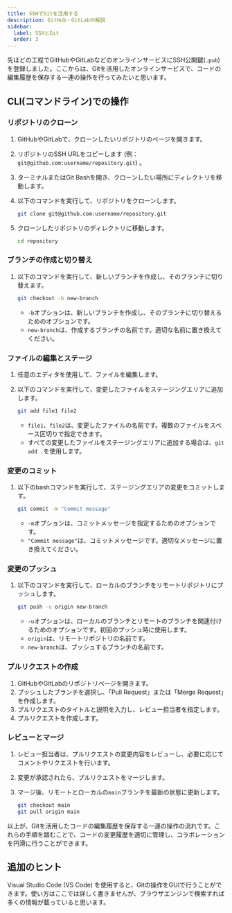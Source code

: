 ```yaml
---
title: SSHでGitを活用する
description: GitHub・GitLabの解説
sidebar:
  label: SSHとGit
  order: 3
---
```


先ほどの工程でGitHubやGitLabなどのオンラインサービスにSSH公開鍵(`.pub`)を登録しました。ここからは、Gitを活用したオンラインサービスで、コードの編集履歴を保存する一連の操作を行ってみたいと思います。

## CLI(コマンドライン)での操作

### リポジトリのクローン

1. GitHubやGitLabで、クローンしたいリポジトリのページを開きます。
2. リポジトリのSSH URLをコピーします (例：`git@github.com:username/repository.git`) 。
3. ターミナルまたはGit Bashを開き、クローンしたい場所にディレクトリを移動します。
4. 以下のコマンドを実行して、リポジトリをクローンします。

   ```bash
   git clone git@github.com:username/repository.git
   ```

5. クローンしたリポジトリのディレクトリに移動します。

   ```bash
   cd repository
   ```

### ブランチの作成と切り替え

1. 以下のコマンドを実行して、新しいブランチを作成し、そのブランチに切り替えます。

   ```bash
   git checkout -b new-branch
   ```

   - `-b`オプションは、新しいブランチを作成し、そのブランチに切り替えるためのオプションです。
   - `new-branch`は、作成するブランチの名前です。適切な名前に置き換えてください。

### ファイルの編集とステージ

1. 任意のエディタを使用して、ファイルを編集します。
2. 以下のコマンドを実行して、変更したファイルをステージングエリアに追加します。

   ```bash
   git add file1 file2
   ```

   - `file1`、`file2`は、変更したファイルの名前です。複数のファイルをスペース区切りで指定できます。
   - すべての変更したファイルをステージングエリアに追加する場合は、`git add .`を使用します。

### 変更のコミット

1. 以下のbashコマンドを実行して、ステージングエリアの変更をコミットします。

   ```bash
   git commit -m "Commit message"
   ```

   - `-m`オプションは、コミットメッセージを指定するためのオプションです。
   - `"Commit message"`は、コミットメッセージです。適切なメッセージに置き換えてください。

### 変更のプッシュ

1. 以下のコマンドを実行して、ローカルのブランチをリモートリポジトリにプッシュします。

   ```bash
   git push -u origin new-branch
   ```

   - `-u`オプションは、ローカルのブランチとリモートのブランチを関連付けるためのオプションです。初回のプッシュ時に使用します。
   - `origin`は、リモートリポジトリの名前です。
   - `new-branch`は、プッシュするブランチの名前です。

### プルリクエストの作成

1. GitHubやGitLabのリポジトリページを開きます。
2. プッシュしたブランチを選択し、「Pull Request」または「Merge Request」を作成します。
3. プルリクエストのタイトルと説明を入力し、レビュー担当者を指定します。
4. プルリクエストを作成します。

### レビューとマージ

1. レビュー担当者は、プルリクエストの変更内容をレビューし、必要に応じてコメントやリクエストを行います。
2. 変更が承認されたら、プルリクエストをマージします。
3. マージ後、リモートとローカルの`main`ブランチを最新の状態に更新します。

   ```bash
   git checkout main
   git pull origin main
   ```

以上が、Gitを活用したコードの編集履歴を保存する一連の操作の流れです。これらの手順を踏むことで、コードの変更履歴を適切に管理し、コラボレーションを円滑に行うことができます。

## 追加のヒント

Visual Studio Code (VS Code) を使用すると、Gitの操作をGUIで行うことができます。使い方はここでは詳しく書きませんが、ブラウザエンジンで検索すれば多くの情報が載っていると思います。
